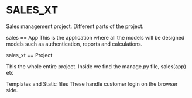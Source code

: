 # SALES_XT
Sales management project.
Different parts of the project.

sales == App
This is the application where all the models will be designed
models such as authentication, reports and calculations.

sales_xt == Project
 
This the whole entire project.
Inside we find the manage.py file, sales(app) etc

Templates and Static files
These handle  customer login on the browser side.

